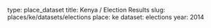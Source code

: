 type: place_dataset
title: Kenya / Election Results
slug: places/ke/datasets/elections
place: ke
dataset: elections
year: 2014
